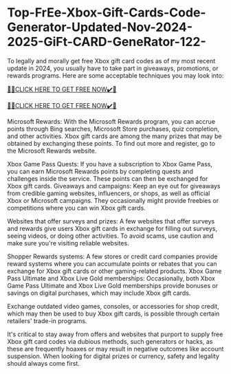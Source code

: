 # Top-FrEe-Xbox-Gift-Cards-Code-Generator-Updated-Nov-2024-2025-GiFt-CARD-GeneRator-122-
To legally and morally get free Xbox gift card codes as of my most recent update in 2024, you usually have to take part in giveaways, promotions, or rewards programs. Here are some acceptable techniques you may look into:

[🎁🎁CLICK HERE TO GET FREE NOW✔️🎁](https://www.footlogix.com/Footlogix/media/Before-and-After/allgiftrafisarkar.html)

[🎁🎁CLICK HERE TO GET FREE NOW✔️🎁](https://www.footlogix.com/Footlogix/media/Before-and-After/allgiftrafisarkar.html)

Microsoft Rewards: With the Microsoft Rewards program, you can accrue points through Bing searches, Microsoft Store purchases, quiz completion, and other activities. Xbox gift cards are among the many prizes that may be obtained by exchanging these points. To find out more and register, go to the Microsoft Rewards website.

Xbox Game Pass Quests: If you have a subscription to Xbox Game Pass, you can earn Microsoft Rewards points by completing quests and challenges inside the service. These points can then be exchanged for Xbox gift cards. Giveaways and campaigns: Keep an eye out for giveaways from credible gaming websites, influencers, or shops, as well as official Xbox or Microsoft campaigns. They occasionally might provide freebies or competitions where you can win Xbox gift cards.

Websites that offer surveys and prizes: A few websites that offer surveys and rewards give users Xbox gift cards in exchange for filling out surveys, seeing videos, or doing other activities. To avoid scams, use caution and make sure you're visiting reliable websites.

Shopper Rewards systems: A few stores or credit card companies provide reward systems where you can accumulate points or rebates that you can exchange for Xbox gift cards or other gaming-related products. Xbox Game Pass Ultimate and Xbox Live Gold memberships: Occasionally, both Xbox Game Pass Ultimate and Xbox Live Gold memberships provide bonuses or savings on digital purchases, which may include Xbox gift cards.

Exchange outdated video games, consoles, or accessories for shop credit, which may then be used to buy Xbox gift cards, is possible through certain retailers' trade-in programs.

It's critical to stay away from offers and websites that purport to supply free Xbox gift card codes via dubious methods, such generators or hacks, as these are frequently hoaxes or may result in negative outcomes like account suspension. When looking for digital prizes or currency, safety and legality should always come first.
